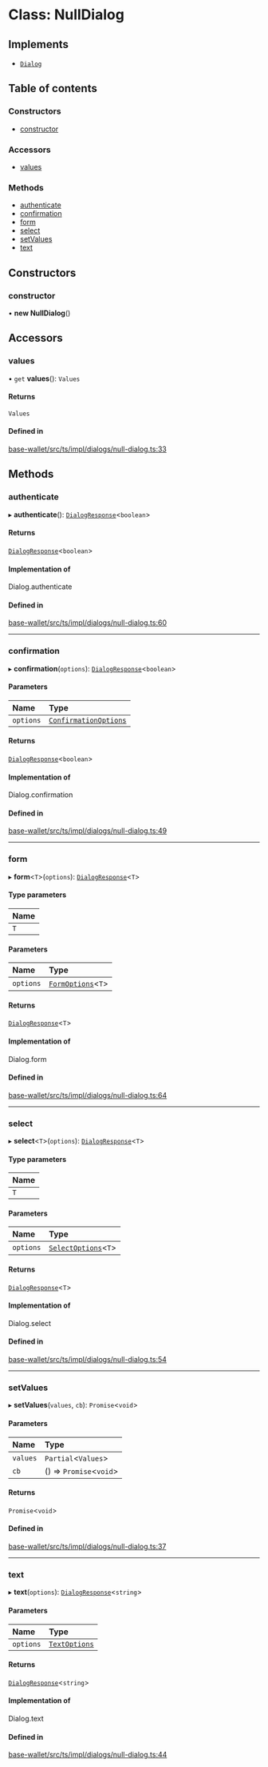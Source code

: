 # Class: NullDialog

## Implements

- [`Dialog`](../interfaces/Dialog.md)

## Table of contents

### Constructors

- [constructor](NullDialog.md#constructor)

### Accessors

- [values](NullDialog.md#values)

### Methods

- [authenticate](NullDialog.md#authenticate)
- [confirmation](NullDialog.md#confirmation)
- [form](NullDialog.md#form)
- [select](NullDialog.md#select)
- [setValues](NullDialog.md#setvalues)
- [text](NullDialog.md#text)

## Constructors

### constructor

• **new NullDialog**()

## Accessors

### values

• `get` **values**(): `Values`

#### Returns

`Values`

#### Defined in

[base-wallet/src/ts/impl/dialogs/null-dialog.ts:33](https://gitlab.com/i3-market/code/wp3/t3.2/i3m-wallet-monorepo/-/blob/e6f798b/packages/base-wallet/src/ts/impl/dialogs/null-dialog.ts#L33)

## Methods

### authenticate

▸ **authenticate**(): [`DialogResponse`](../API.md#dialogresponse)<`boolean`\>

#### Returns

[`DialogResponse`](../API.md#dialogresponse)<`boolean`\>

#### Implementation of

Dialog.authenticate

#### Defined in

[base-wallet/src/ts/impl/dialogs/null-dialog.ts:60](https://gitlab.com/i3-market/code/wp3/t3.2/i3m-wallet-monorepo/-/blob/e6f798b/packages/base-wallet/src/ts/impl/dialogs/null-dialog.ts#L60)

___

### confirmation

▸ **confirmation**(`options`): [`DialogResponse`](../API.md#dialogresponse)<`boolean`\>

#### Parameters

| Name | Type |
| :------ | :------ |
| `options` | [`ConfirmationOptions`](../interfaces/ConfirmationOptions.md) |

#### Returns

[`DialogResponse`](../API.md#dialogresponse)<`boolean`\>

#### Implementation of

Dialog.confirmation

#### Defined in

[base-wallet/src/ts/impl/dialogs/null-dialog.ts:49](https://gitlab.com/i3-market/code/wp3/t3.2/i3m-wallet-monorepo/-/blob/e6f798b/packages/base-wallet/src/ts/impl/dialogs/null-dialog.ts#L49)

___

### form

▸ **form**<`T`\>(`options`): [`DialogResponse`](../API.md#dialogresponse)<`T`\>

#### Type parameters

| Name |
| :------ |
| `T` |

#### Parameters

| Name | Type |
| :------ | :------ |
| `options` | [`FormOptions`](../interfaces/FormOptions.md)<`T`\> |

#### Returns

[`DialogResponse`](../API.md#dialogresponse)<`T`\>

#### Implementation of

Dialog.form

#### Defined in

[base-wallet/src/ts/impl/dialogs/null-dialog.ts:64](https://gitlab.com/i3-market/code/wp3/t3.2/i3m-wallet-monorepo/-/blob/e6f798b/packages/base-wallet/src/ts/impl/dialogs/null-dialog.ts#L64)

___

### select

▸ **select**<`T`\>(`options`): [`DialogResponse`](../API.md#dialogresponse)<`T`\>

#### Type parameters

| Name |
| :------ |
| `T` |

#### Parameters

| Name | Type |
| :------ | :------ |
| `options` | [`SelectOptions`](../interfaces/SelectOptions.md)<`T`\> |

#### Returns

[`DialogResponse`](../API.md#dialogresponse)<`T`\>

#### Implementation of

Dialog.select

#### Defined in

[base-wallet/src/ts/impl/dialogs/null-dialog.ts:54](https://gitlab.com/i3-market/code/wp3/t3.2/i3m-wallet-monorepo/-/blob/e6f798b/packages/base-wallet/src/ts/impl/dialogs/null-dialog.ts#L54)

___

### setValues

▸ **setValues**(`values`, `cb`): `Promise`<`void`\>

#### Parameters

| Name | Type |
| :------ | :------ |
| `values` | `Partial`<`Values`\> |
| `cb` | () => `Promise`<`void`\> |

#### Returns

`Promise`<`void`\>

#### Defined in

[base-wallet/src/ts/impl/dialogs/null-dialog.ts:37](https://gitlab.com/i3-market/code/wp3/t3.2/i3m-wallet-monorepo/-/blob/e6f798b/packages/base-wallet/src/ts/impl/dialogs/null-dialog.ts#L37)

___

### text

▸ **text**(`options`): [`DialogResponse`](../API.md#dialogresponse)<`string`\>

#### Parameters

| Name | Type |
| :------ | :------ |
| `options` | [`TextOptions`](../interfaces/TextOptions.md) |

#### Returns

[`DialogResponse`](../API.md#dialogresponse)<`string`\>

#### Implementation of

Dialog.text

#### Defined in

[base-wallet/src/ts/impl/dialogs/null-dialog.ts:44](https://gitlab.com/i3-market/code/wp3/t3.2/i3m-wallet-monorepo/-/blob/e6f798b/packages/base-wallet/src/ts/impl/dialogs/null-dialog.ts#L44)
